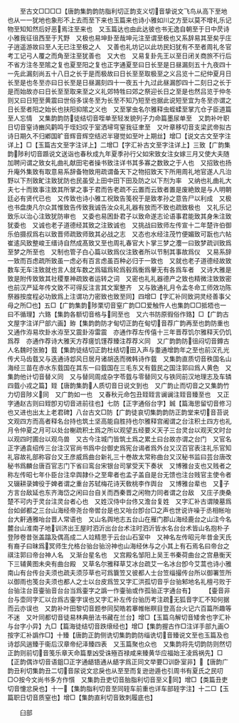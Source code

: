 <!-- { "loadSidebar": true } -->
　　至古文□□□□【唐韵集韵韵防脂利切正韵支义切音挚说文飞鸟从高下至地也从一一犹地也象形不上去而至下来也玉篇来也诗小雅如川之方至以莫不增礼乐记物至知知然后好恶焉注至来也　又玉篇达也由此达彼也书无逸自朝至于日中昃诗小雅我征徂西至于艽野　又极也易坤卦至哉坤元注至谓至极也又系辞易其至矣乎庄子逍遥游故曰至人无已注至极之人　又善也礼坊记以此坊民妇犹有不至者周礼冬官考工记弓人覆之而角至注至犹善也　又大也　又易复卦先王以至日闭关商旅不行后不省方注冬至隂之复也夏至阳之复也正字通夏至曰日长至是日昼漏刻五十九夜四十一先此漏刻尚五十八日之长于是而极故曰日长至至取极至之义吕览十二纪仲夏月日长至是也冬至亦曰日长至是日昼漏刻四十一夜五十九过此昼漏卽四十二刻日之长于是而始故亦曰日长至至取来至之义礼郊特牲曰郊之祭迎长日之至是也然吕览于仲冬则又曰日短至黄震曰世俗多误冬至为长至不知乃短至也据此说短至宜为冬至亦谓之日长至者阳之始长也扶阳抑隂之义也　又至掌虫名尔雅释虫蛭蝚至掌亢仓子臣道篇至人忘情　又集韵韵防徒结切音咥单至轻发貌列子力命篇墨尿单至　又韵补叶职日切音窒诗豳风鹳鸣于垤妇叹于室洒埽穹窒我征聿至　又叶章移切音支梁武帝拟古诗日期久不归鄕国旷音辉音辉空结迟半寝觉如至叶上期丝】增□【说文古文至字注详上】□【玉篇古文至字注详上】二增□【字汇补古文至字注详上】三致【广韵集韵陟利切音踬说文送诣也春秋成九年夏季孙行父如宋致女注女嫁三月又使大夫随加聘问谓之致女礼曲礼献田宅者操书致注详书其多寡之数致之于人也　又招致也扬升庵外集致有取意易系辞备物致用疏谓备天下之物招致天下所用周礼地官遂人凡治野以下剂致甿注致犹防也民虽受上田中田下田及防之以下剂为率　又纳也礼曲礼大夫七十而致事注致其所掌之事于君而告老疏不云置而云致者置是废絶致是与人明朝廷必有贤代已也　又传致也诗小雅工祝致告笺祝于是致孝孙之意告尸以利成　又极也书盘庚凡尔众其惟致告传致我诚告汝众礼礼器有放而不致也疏致极也　又礼乐记致乐以治心注致犹防审也　又委也易困卦君子以致命遂志论语事君能致其身朱注致犹委也　又诚也老子道德经其致之注致诚也　又挑战曰致师左传宣十二年楚许伯御乐伯摄叔爲右以致晋师疏致师致其必战之志　又态也水经注茂竹便媚致可翫也六帖崔逺风致整峻王缙诗自然成髙致又至也周礼春官大卜掌三梦之灋一曰致梦疏训致爲至梦之所至也　又制也管子白心篇以致爲仪注致者所以节制其事故爲仪　又易系辞一致而百虑疏所致虽一虑必有百言虑虽百种必归于一致也　又就也老子道德经故致数车无车注致就也言人就车数之爲辐爲轮爲毂爲衡爲轝无有各爲车者　又诗大雅是致是附传致致其社稷羣神疏致者运转之词　又密也礼礼器德产之致也精微注致致密也前汉严延年传文致不可得反注言其文案整齐　又与致通礼月令孟冬命工师效功陈祭器按度程必功致爲上注谓功力密致也致至同】四增□【字汇补同致洞灵经善事父母之所□也】五□【广韵集韵陟栗切音窒广韵□□爱触忤人也集韵□□抵牾也一曰不循理】六臵【集韵各额切音格与同至也　又六书防原徦俗作臵】□【广韵古文屋字注详尸部六画】臶【集韵韵防才甸切正韵在甸切音荐广韵再至也韵防重也　又通作洊易坎卦水洊至又震卦洊雷震　亦通作荐左传僖十三年晋荐饥尔雅释天仍饥爲荐　亦通作荐诗大雅天方荐瘥饥馑荐臻注荐荐义同　又广韵韵防徂闷切音鐏古人名魏时张臶】臷【集韵徒结切正韵杜结切田入声与耋通增韵年之至也前汉孔光传犬马齿臷又与迭通诗邶风日居月诸胡迭而微韩诗作臷　又集韵直质切音秩国名山海经三苗在赤水东臷国在其东一曰臷国在三毛东又有臷民之国注郭曰爲人黄色　又集韵他计切音替义同　又与替同周成杂字苓臷与零替同又与铁同前汉地理志及车辚四臷小戎之篇】臸【唐韵集韵人质切音日说文到也　又广韵止而切音之又集韵竹力切音陟义同　又广韵如一也　又春秋元命包丑臸臸言谰谰注臸音臻至也　又正字通赵古则曰臸卽刃切音进前往也】七防【正字通俗台字】臹【篇海思留切音修习也又进也出太上老君碑】八台古文□防【广韵徒哀切集韵韵防正韵堂来切音苔说文观四方而高者释名台持也筑土坚高能自胜持也尔雅释宫阇谓之台注积土四方也礼月令仲夏之月可以处台榭疏积土爲之所以观望五经要义天子三台灵台以观天文时台以观四时圃台以观鸟兽　又古今注城门皆筑土爲之累土曰台故亦谓之台门　又官名正字通袁绍传三台注汉官尚书爲中台御史爲宪台谒者爲外台又汉百官表注礼乐官知礼容故礼部称容台又王彦威爲曲台新礼三十巻故太常称曲台又汉秘书监曰芸台唐改秘书爲麟台唐百官志门下省曰鸾台宋银台司掌受天下奏状　又博雅台支也又贱者之称左传昭七年仆臣台注皁舆隷仆之至卑者也孟子盖自是台无馈也注台贱官主使令者又辍耕录婢役于婢者谓之重台苏轼梅花诗天敎桃李作舆台　又博雅台辈也　又子方言台敌延也东齐海岱之闲曰台自关而西秦晋之闲物力同者谓之台敌　又庄子庚桑楚不可内于灵台注灵台者心也　又姓汉侍中台佟又澹台复姓　又字汇补古谓陵墓爲台如邺都之三台山海经帝尧台帝喾台是也又咍台卽台□之声也世说许噪于丞相帐咍台大鼾通雅咍台晋人常语也　又山名舆地志五台山在雁门郡山海经鹿台之山注今名麓台山淮南子地训济出王屋时泗沂出台台术注时泗沂皆水名台台术皆山名抱朴子登陟卷昔张盖蹹及偶高成二人竝精思于云台山石室中　又神名左传昭元年昔金天氏有裔子曰昧爲冥师生允格台骀台骀汾神也山海经休与之小其上有石焉名曰帝台之祺注郭曰帝台神人名　又渐台星名也　又宫殿名邹阳上吴王书秦荷曲台之宫悬衡天下三辅黄图未央有曲台殿　又草名尔雅释草艾冰台疏艾一名冰台卽今艾蒿也诗小雅南山有台传台夫须也疏夫须莎草也可爲簔笠又彼都人士台笠缁撮传台所以御署笠所以御雨也笺台夫须也都人之士以台皮爲笠又字汇洪孤切音乎台骀邾地名礼檀弓败于台骀注台音壷骀音台台当爲壷字之譌一作壷骀或作孤骀正字通台有】
　　【壷音非台与壶同字汇以台爲古壷字误也又字汇补左传台骀历考注疏无狐音字汇不知何据而云亦误也　又韵补叶田黎切音题参同契皓若搴帷帐瞑目登高台火记六百篇所趣等不迷　又叶同都切音徒易林典册法书藏在兰台】增□【玉篇乌解切音矮舍也字汇补与台字小异】九□【篇海徒结切音跌缞经也】增□【集韵握古作□注详手部九画○按字汇补譌作□】十臻【唐韵正韵侧诜切集韵韵防缁诜切音臻说文至也玉篇及也诗邶风遄臻于衞后汉章帝纪泽臻四表　又玉篇聚也众也　又集韵将先切韵防则然切正韵则前切音笺乐章天命篇羣凶受诛殛百禄咸来臻黄华应福始王凌爲祸先】□【正韵偶诈切音语鉏□正字通龉铻通从龉字爲正同文举要□训卧室非】【唐韵广韵丑利切集韵丑二切音尿说文忿戾也从至至而复逊逊遁也引周书有夏氏之民叨□○按今文尚书多方作懫　又集韵丑吏切音胎脂利切音至义同】增□【类篇丑吏切音懥忿戾也】十一【集韵脂利切音至同轾车前重也详车部轾字注】十二□【玉篇职日切音质窒也】增□【集韵直利切音致刺履底也】

　　臼部
